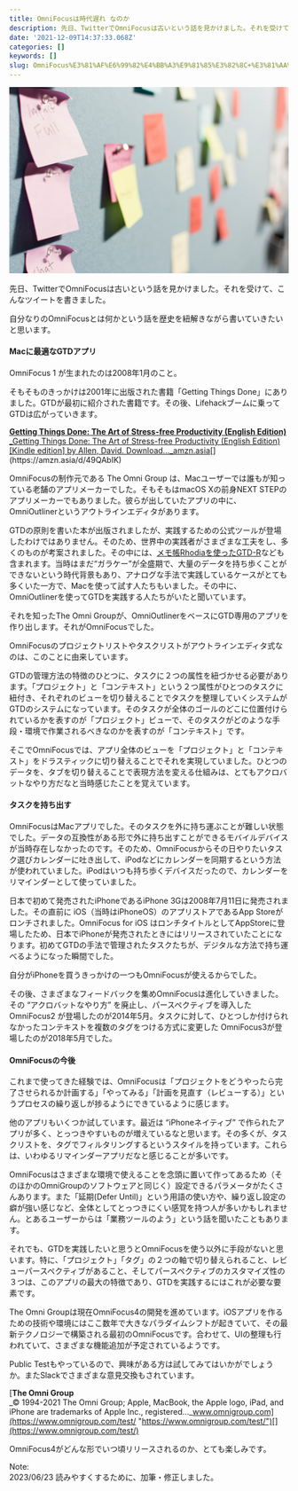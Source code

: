 ```yaml
---
title: OmniFocusは時代遅れ なのか
description: 先日、TwitterでOmniFocusは古いという話を見かけました。それを受けて、こんなツイートを書きました。
date: '2021-12-09T14:37:33.068Z'
categories: []
keywords: []
slug: OmniFocus%E3%81%AF%E6%99%82%E4%BB%A3%E9%81%85%E3%82%8C+%E3%81%AA%E3%81%AE%E3%81%8B
---
```

![](0__ZX0ivPZ0lkWPqqwQ.jpg)

先日、TwitterでOmniFocusは古いという話を見かけました。それを受けて、こんなツイートを書きました。

自分なりのOmniFocusとは何かという話を歴史を紐解きながら書いていきたいと思います。

#### Macに最適なGTDアプリ

OmniFocus 1 が生まれたのは2008年1月のこと。

そもそものきっかけは2001年に出版された書籍「Getting Things Done」にありました。GTDが最初に紹介された書籍です。その後、Lifehackブームに乗ってGTDは広がっていきます。

[**Getting Things Done: The Art of Stress-free Productivity (English Edition)**  
_Getting Things Done: The Art of Stress-free Productivity (English Edition) \[Kindle edition\] by Allen, David. Download…_amzn.asia](https://amzn.asia/d/49QAbIK "https://amzn.asia/d/49QAbIK")[](https://amzn.asia/d/49QAbIK)

OmniFocusの制作元である The Omni Group は、Macユーザーでは誰もが知っている老舗のアプリメーカーでした。そもそもはmacOS Xの前身NEXT STEPのアプリメーカーでもありました。彼らが出していたアプリの中に、OmniOutlinerというアウトラインエディタがあります。

GTDの原則を書いた本が出版されましたが、実践するための公式ツールが登場したわけではありません。そのため、世界中の実践者がさまざまな工夫をし、多くのものが考案されました。その中には、[メモ帳Rhodiaを使ったGTD-R](https://gihyo.jp/lifestyle/serial/01/gtd/0006)なども含まれます。当時はまだ“ガラケー”が全盛期で、大量のデータを持ち歩くことができないという時代背景もあり、アナログな手法で実践しているケースがとても多くいた一方で、Macを使って試す人たちもいました。その中に、OmniOutlinerを使ってGTDを実践する人たちがいたと聞いています。

それを知ったThe Omni Groupが、OmniOutlinerをベースにGTD専用のアプリを作り出します。それがOmniFocusでした。

OmniFocusのプロジェクトリストやタスクリストがアウトラインエディタ式なのは、このことに由来しています。

GTDの管理方法の特徴のひとつに、タスクに２つの属性を紐づかせる必要があります。「プロジェクト」と「コンテキスト」という２つ属性がひとつのタスクに紐付き、それぞれのビューを切り替えることでタスクを整理していくシステムがGTDのシステムになっています。そのタスクが全体のゴールのどこに位置付けられているかを表すのが「プロジェクト」ビューで、そのタスクがどのような手段・環境で作業されるべきなのかを表すのが「コンテキスト」です。

そこでOmniFocusでは、アプリ全体のビューを「プロジェクト」と「コンテキスト」をドラスティックに切り替えることでそれを実現していました。ひとつのデータを、タブを切り替えることで表現方法を変える仕組みは、とてもアクロバットなやり方だなと当時感じたことを覚えています。

#### タスクを持ち出す

OmniFocusはMacアプリでした。そのタスクを外に持ち運ぶことが難しい状態でした。データの互換性がある形で外に持ち出すことができるモバイルデバイスが当時存在しなかったのです。そのため、OmniFocusからその日やりたいタスク選びカレンダーに吐き出して、iPodなどにカレンダーを同期するという方法が使われていました。iPodはいつも持ち歩くデバイスだったので、カレンダーをリマインダーとして使っていました。

日本で初めて発売されたiPhoneであるiPhone 3Gは2008年7月11日に発売されました。その直前に iOS（当時はiPhoneOS）のアプリストアであるApp Storeがロンチされました。OmniFocus for iOS はロンチタイトルとしてAppStoreに登場したため、日本でiPhoneが発売されたときにはリリースされていたことになります。初めてGTDの手法で管理されたタスクたちが、デジタルな方法で持ち運べるようになった瞬間でした。

自分がiPhoneを買うきっかけの一つもOmniFocusが使えるからでした。

その後、さまざまなフィードバックを集めOmniFocusは進化していきました。その “アクロバットなやり方” を廃止し、パースペクティブを導入した OmniFocus2 が登場したのが2014年5月。タスクに対して、ひとつしか付けられなかったコンテキストを複数のタグをつける方式に変更した OmniFocus3が登場したのが2018年5月でした。

#### OmniFocusの今後

これまで使ってきた経験では、OmniFocusは「プロジェクトをどうやったら完了させられるか計画する」「やってみる」「計画を見直す（レビューする）」というプロセスの繰り返しが捗るようにできているように感じます。

他のアプリもいくつか試しています。最近は “iPhoneネイティブ” で作られたアプリが多く、とっつきやすいものが増えているなと思います。その多くが、タスクリストを、タグでフィルタリングするというスタイルを持っています。これらは、いわゆるリマインダーアプリだなと感じることが多いです。

OmniFocusはさまざまな環境で使えることを念頭に置いて作ってあるため（そのほかのOmniGroupのソフトウェアと同じく）設定できるパラメータがたくさんあります。また「延期(Defer Until)」という用語の使い方や、繰り返し設定の癖が強い感じなど、全体としてとっつきにくい感覚を持つ人が多いかもしれません。とあるユーザーからは「業務ツールのよう」という話を聞いたこともあります。

それでも、GTDを実践したいと思うとOmniFocusを使う以外に手段がないと思います。特に、「プロジェクト」「タグ」の２つの軸で切り替えられること、レビューパースペクティブがあること、そしてパースペクティブのカスタマイズ性の３つは、このアプリの最大の特徴であり、GTDを実践するにはこれが必要な要素です。

The Omni Groupは現在OmniFocus4の開発を進めています。iOSアプリを作るための技術や環境にはここ数年で大きなパラダイムシフトが起きていて、その最新テクノロジーで構築される最初のOmniFocusです。合わせて、UIの整理も行われていて、さまざまな機能追加が予定されているようです。

Public Testもやっているので、興味がある方は試してみてはいかがでしょうか。またSlackでさまざまな意見交換もされています。

[**The Omni Group**  
_© 1994-2021 The Omni Group; Apple, MacBook, the Apple logo, iPad, and iPhone are trademarks of Apple Inc., registered…_www.omnigroup.com](https://www.omnigroup.com/test/ "https://www.omnigroup.com/test/")[](https://www.omnigroup.com/test/)

OmniFocus4がどんな形でいつ頃リリースされるのか、とても楽しみです。

Note:  
2023/06/23 読みやすくするために、加筆・修正しました。